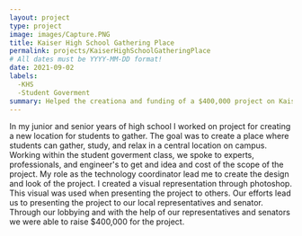 ```yaml
---
layout: project
type: project
image: images/Capture.PNG
title: Kaiser High School Gathering Place
permalink: projects/KaiserHighSchoolGatheringPlace
# All dates must be YYYY-MM-DD format!
date: 2021-09-02
labels:
  -KHS
  -Student Goverment
summary: Helped the creationa and funding of a $400,000 project on Kaiser High School
---
```


In my junior and senior years of high school I worked on project for creating a new location for students to gather. The goal was to create a place where students can 
gather, study, and relax in a central location on campus. Working within the student goverment class, we spoke to experts, professionals, and engineer's to get and idea
and cost of the scope of the project. My role as the technology coordinator lead me to create the design and look of the project. I created a visual representation
through photoshop. This visual was used when presenting the project to others. Our efforts lead us to presenting the project to our local representatives and senator.
Through our lobbying and with the help of our representatives and senators we were able to raise $400,000 for the project. 

